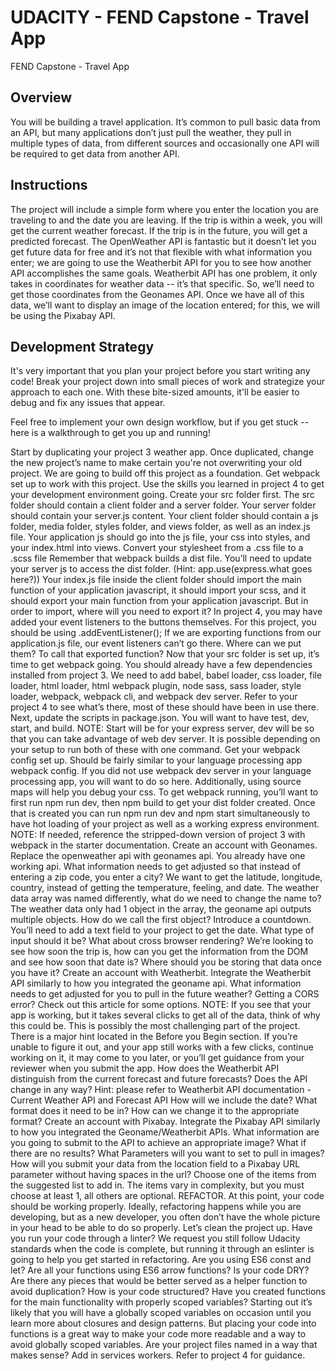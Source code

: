 # UDACITY - FEND Capstone - Travel App

FEND Capstone - Travel App

## Overview
You will be building a travel application. It’s common to pull basic data from an API, but many applications don’t just pull the weather, they pull in multiple types of data, from different sources and occasionally one API will be required to get data from another API.

## Instructions
The project will include a simple form where you enter the location you are traveling to and the date you are leaving. If the trip is within a week, you will get the current weather forecast. If the trip is in the future, you will get a predicted forecast. The OpenWeather API is fantastic but it doesn’t let you get future data for free and it’s not that flexible with what information you enter; we are going to use the Weatherbit API for you to see how another API accomplishes the same goals. Weatherbit API has one problem, it only takes in coordinates for weather data -- it’s that specific. So, we’ll need to get those coordinates from the Geonames API. Once we have all of this data, we’ll want to display an image of the location entered; for this, we will be using the Pixabay API.

## Development Strategy
It's very important that you plan your project before you start writing any code! Break your project down into small pieces of work and strategize your approach to each one. With these bite-sized amounts, it'll be easier to debug and fix any issues that appear.

Feel free to implement your own design workflow, but if you get stuck -- here is a walkthrough to get you up and running!

Start by duplicating your project 3 weather app. Once duplicated, change the new project’s name to make certain you're not overwriting your old project. We are going to build off this project as a foundation.
Get webpack set up to work with this project. Use the skills you learned in project 4 to get your development environment going.
Create your src folder first. The src folder should contain a client folder and a server folder.
Your server folder should contain your server.js content.
Your client folder should contain a js folder, media folder, styles folder, and views folder, as well as an index.js file.
Your application js should go into the js file, your css into styles, and your index.html into views.
Convert your stylesheet from a .css file to a .scss file
Remember that webpack builds a dist file. You’ll need to update your server js to access the dist folder. (Hint: app.use(express.what goes here?))
Your index.js file inside the client folder should import the main function of your application javascript, it should import your scss, and it should export your main function from your application javascript. But in order to import, where will you need to export it?
In project 4, you may have added your event listeners to the buttons themselves. For this project, you should be using .addEventListener(); If we are exporting functions from our application.js file, our event listeners can’t go there. Where can we put them? To call that exported function?
Now that your src folder is set up, it’s time to get webpack going. You should already have a few dependencies installed from project 3. We need to add babel, babel loader, css loader, file loader, html loader, html webpack plugin, node sass, sass loader, style loader, webpack, webpack cli, and webpack dev server. Refer to your project 4 to see what’s there, most of these should have been in use there.
Next, update the scripts in package.json. You will want to have test, dev, start, and build. NOTE: Start will be for your express server, dev will be so that you can take advantage of web dev server. It is possible depending on your setup to run both of these with one command.
Get your webpack config set up. Should be fairly similar to your language processing app webpack config. If you did not use webpack dev server in your language processing app, you will want to do so here. Additionally, using source maps will help you debug your css.
To get webpack running, you’ll want to first run npm run dev, then npm build to get your dist folder created. Once that is created you can run npm run dev and npm start simultaneously to have hot loading of your project as well as a working express environment. NOTE: If needed, reference the stripped-down version of project 3 with webpack in the starter documentation.
Create an account with Geonames.
Replace the openweather api with geonames api. You already have one working api. What information needs to get adjusted so that instead of entering a zip code, you enter a city? We want to get the latitude, longitude, country, instead of getting the temperature, feeling, and date.
The weather data array was named differently, what do we need to change the name to?
The weather data only had 1 object in the array, the geoname api outputs multiple objects. How do we call the first object?
Introduce a countdown. You’ll need to add a text field to your project to get the date.
What type of input should it be? What about cross browser rendering?
We’re looking to see how soon the trip is, how can you get the information from the DOM and see how soon that date is?
Where should you be storing that data once you have it?
Create an account with Weatherbit.
Integrate the Weatherbit API similarly to how you integrated the geoname api. What information needs to get adjusted for you to pull in the future weather? Getting a CORS error? Check out this article for some options. NOTE: If you see that your app is working, but it takes several clicks to get all of the data, think of why this could be. This is possibly the most challenging part of the project. There is a major hint located in the Before you Begin section. If you’re unable to figure it out, and your app still works with a few clicks, continue working on it, it may come to you later, or you’ll get guidance from your reviewer when you submit the app.
How does the Weatherbit API distinguish from the current forecast and future forecasts? Does the API change in any way? Hint: please refer to Weatherbit API documentation - Current Weather API and Forecast API
How will we include the date? What format does it need to be in? How can we change it to the appropriate format?
Create an account with Pixabay.
Integrate the Pixabay API similarly to how you integrated the Geoname/Weatherbit APIs. What information are you going to submit to the API to achieve an appropriate image? What if there are no results?
What Parameters will you want to set to pull in images?
How will you submit your data from the location field to a Pixabay URL parameter without having spaces in the url?
Choose one of the items from the suggested list to add in. The items vary in complexity, but you must choose at least 1, all others are optional.
REFACTOR. At this point, your code should be working properly. Ideally, refactoring happens while you are developing, but as a new developer, you often don’t have the whole picture in your head to be able to do so properly. Let’s clean the project up.
Have you run your code through a linter? We request you still follow Udacity standards when the code is complete, but running it through an eslinter is going to help you get started in refactoring.
Are you using ES6 const and let?
Are all your functions using ES6 arrow functions?
Is your code DRY? Are there any pieces that would be better served as a helper function to avoid duplication?
How is your code structured? Have you created functions for the main functionality with properly scoped variables? Starting out it’s likely that you will have a globally scoped variables on occasion until you learn more about closures and design patterns. But placing your code into functions is a great way to make your code more readable and a way to avoid globally scoped variables.
Are your project files named in a way that makes sense?
Add in services workers. Refer to project 4 for guidance.

